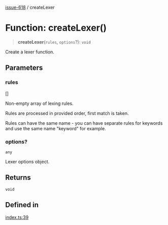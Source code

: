 [issue-618](../README.md) / createLexer

# Function: createLexer()

> **createLexer**(`rules`, `options`?): `void`

Create a lexer function.

## Parameters

### rules

[]

Non-empty array of lexing rules.

Rules are processed in provided order, first match is taken.

Rules can have the same name - you can have separate rules
for keywords and use the same name "keyword" for example.

### options?

`any`

Lexer options object.

## Returns

`void`

## Defined in

[index.ts:39](https://github.com/typedoc2md/typedoc-plugin-markdown-scratchpad/blob/fa9f3ee7e217f1f8ff35877beda19f3316c6e9ca/issues/618/src/index.ts#L39)
